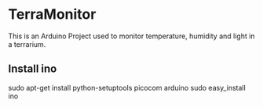 TerraMonitor
============

This is an Arduino Project used to monitor temperature, humidity and light in
a terrarium.

Install ino
-----------
sudo apt-get install python-setuptools picocom arduino
sudo easy_install ino

